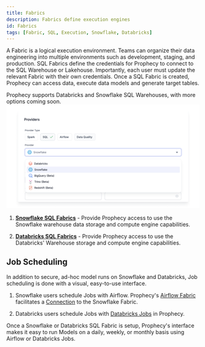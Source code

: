 ```yaml
---
title: Fabrics
description: Fabrics define execution engines
id: Fabrics
tags: [Fabric, SQL, Execution, Snowflake, Databricks]
---
```


A Fabric is a logical execution environment. Teams can organize their data engineering into multiple environments such as development, staging, and production. SQL Fabrics define the credentials for Prophecy to connect to the SQL Warehouse or Lakehouse. Importantly, each user must update the relevant Fabric with their own credentials. Once a SQL Fabric is created, Prophecy can access data, execute data models and generate target tables.

Prophecy supports Databricks and Snowflake SQL Warehouses, with more options coming soon.
![Providers](./img/Providers.png)

1. **[Snowflake SQL Fabrics](./snowflake.md)** - Provide Prophecy access to use the Snowflake warehouse data storage and compute engine capabilities.

2. **[Databricks SQL Fabrics](./databricks.md)** - Provide Prophecy access to use the Databricks' Warehouse storage and compute engine capabilities.

## Job Scheduling

In addition to secure, ad-hoc model runs on Snowflake and Databricks, Job scheduling is done with a visual, easy-to-use interface.

1. Snowflake users schedule Jobs with Airflow. Prophecy's [Airflow Fabric](/docs/Orchestration/airflow/setup/setup.md) facilitates a [Connection](/docs/Orchestration/airflow/setup/mwaa.md#setting-up-snowflake-connection) to the Snowflake Fabric.

2. Databricks users schedule Jobs with [Databricks Jobs](/docs/Orchestration/databricks-jobs.md) in Prophecy.

Once a Snowflake or Databricks SQL Fabric is setup, Prophecy's interface makes it easy to run Models on a daily, weekly, or monthly basis using Airflow or Databricks Jobs.
